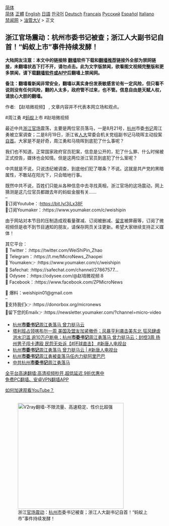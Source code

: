  <!-- 面包屑导航 --> <div class="breadcrumb"><!-- GTranslate: https://gtranslate.io/ -->  <div class="switcher notranslate">  <div class="selected">  <a href="#" onclick="return false;"> 简体</a>  </div>  <div class="option">  <a href="https://www.bannedbook.org" onclick="doGTranslate('zh-CN|zh-CN');jQuery('div.switcher div.selected a').html(jQuery(this).html());return false;" title="简体中文" class="nturl selected"> 简体</a>  <a href="https://www.bannedbook.org/zh-tw/" onclick="doGTranslate('zh-CN|zh-TW');jQuery('div.switcher div.selected a').html(jQuery(this).html());return false;" title="繁體中文" class="nturl"> 正體</a>  <a href="https://www.bannedbook.org/en/" onclick="doGTranslate('zh-CN|en');jQuery('div.switcher div.selected a').html(jQuery(this).html());return false;" title="English" class="nturl"> English</a>  <a href="https://www.bannedbook.org/ja/" onclick="doGTranslate('zh-CN|ja');jQuery('div.switcher div.selected a').html(jQuery(this).html());return false;" title="日本語" class="nturl"> 日語</a>  <a href="https://www.bannedbook.org/ko/" onclick="doGTranslate('zh-CN|ko');jQuery('div.switcher div.selected a').html(jQuery(this).html());return false;" title="한국어" class="nturl"> 한국어</a>  <a href="https://www.bannedbook.org/de/" onclick="doGTranslate('zh-CN|de');jQuery('div.switcher div.selected a').html(jQuery(this).html());return false;" title="Deutsch" class="nturl"> Deutsch</a>  <a href="https://www.bannedbook.org/fr/" onclick="doGTranslate('zh-CN|fr');jQuery('div.switcher div.selected a').html(jQuery(this).html());return false;" title="Français" class="nturl"> Français</a>  <a href="https://www.bannedbook.org/ru/" onclick="doGTranslate('zh-CN|ru');jQuery('div.switcher div.selected a').html(jQuery(this).html());return false;" title="Русский" class="nturl"> Русский</a>  <a href="https://www.bannedbook.org/es/" onclick="doGTranslate('zh-CN|es');jQuery('div.switcher div.selected a').html(jQuery(this).html());return false;" title="Español" class="nturl"> Español</a>  <a href="https://www.bannedbook.org/it/" onclick="doGTranslate('zh-CN|it');jQuery('div.switcher div.selected a').html(jQuery(this).html());return false;" title="Italiano" class="nturl"> Italiano</a>  </div>  </div>      <div class='breadcrumb-sub'><!-- Breadcrumb NavXT 6.3.0 --> <a href="https://www.bannedbook.org/" class="home">禁闻网</a> &gt; <a href="https://www.bannedbook.org/bnews/sohnews/" class="category">油管大V</a> &gt; 正文</div></div><h2>浙江官场震动：杭州市委书记被查；浙江人大副书记自首！“蚂蚁上市”事件持续发酵！</h2> <p class="notice"><b>大陆网友注意：本文中的链接除 <a href="https://github.com/bannedbook/fanqiang" >翻墙</a>软件下载和<a href="https://github.com/killgcd/justmysocks/blob/master/README.md">翻墙推荐</a>链接外全部为禁网链接，未翻墙状态下打不开，请勿点击。此为文字版禁闻，欲看图文视频完整版和更多禁闻，请下载<a href="https://github.com/bannedbook/fanqiang">翻墙软件或APP</a>后翻墙上禁闻网。</p><p>备注：翻墙看新闻非常安全，翻墙以真实身份发表敏感言论有一定风险，但只看不说则没有任何风险，翻的人太多，政府管不过来，也不管。信息自由是天赋人权，请放心大胆的翻墙。</b></p>  <div class="entry"> <p>作者: 【赵培微视频】 , 文章内容并不代表本网立场和观点。</p> <figure></figure> <p>#周江勇 #<a href="https://www.bannedbook.org/bnews/tag/%e8%9a%82%e8%9a%81/" class="st_tag internal_tag" rel="tag" title="标签 蚂蚁 下的日志">蚂蚁</a>上市 #赵培微视频</p> <p>最近中共<a href="https://www.bannedbook.org/bnews/tag/%e6%b5%99%e6%b1%9f/" class="st_tag internal_tag" rel="tag" title="标签 浙江 下的日志">浙江</a><a href="https://www.bannedbook.org/bnews/tag/%E5%AE%98%E5%9C%BA/" class="st_tag internal_tag" rel="tag" title="标签 官场 下的日志">官场</a>震荡，主要是两位官员落马，一是8月21号，<a href="https://www.bannedbook.org/bnews/tag/%e6%9d%ad%e5%b7%9e/" class="st_tag internal_tag" rel="tag" title="标签 杭州 下的日志">杭州</a>市委<a href="https://www.bannedbook.org/bnews/tag/%e4%b9%a6%e8%ae%b0/" class="st_tag internal_tag" rel="tag" title="标签 书记 下的日志">书记</a>周江勇被立案调查；二是8月19日，浙江省<a href="https://www.bannedbook.org/bnews/tag/%E4%BA%BA%E5%A4%A7/" class="st_tag internal_tag" rel="tag" title="标签 人大 下的日志">人大</a>常委会机关党组副书记马晓晖主动投案<a href="https://www.bannedbook.org/bnews/tag/%E8%87%AA%E9%A6%96/" class="st_tag internal_tag" rel="tag" title="标签 自首 下的日志">自首</a>。大家是不是好奇，周江勇和马晓晖到底犯了什么事呢？</p>  <p>我们也不知道。正常国家政府官员犯案，信息是公开的，犯了什么罪、什么时候被正式控告，媒体也会知情。但是这两位浙江官员到底犯了什么案呢？</p> <p>中共就是不说，只说违纪被调查，到底他们犯了哪条？不说。这就是共产党的黑暗属性，不敢站在阳光下，只会暗地行事。</p> <p>既然中共不说，百姓们只能从各种信息中去寻找真相，浙江官场的这场震动，网上猜测是这几位官员都跟去年的蚂蚁金服有关&#8230;&#8230;<br /> &#8211;<br /> 🎯订阅Youtube：:<span class='wp_keywordlink'><a href="https://bit.ly/3jLx38F" title="https://bit.ly/3jLx38F" rel="nofollow" target="_blank">https://bit.ly/3jLx38F</a></span><br /> 🎯订阅Youmaker：:https://www.youmaker.com/c/weishipin</p>  <p>由于网站对本节目的压制造成观看量骤减、订阅被删减、<span class='wp_keywordlink'><a href="https://www.bannedbook.org/bnews/tougao/" title="留言" target="_blank">留言</a></span>被屏蔽等，订阅了微视频但是收不到节目通知的朋友，请保存网页关注更新。希望大家继续支持正义媒体！</p> <p>其它平台：<br /> 🎯 Twitter：:https://twitter.com/WeiShiPin_Zhao<br /> 🎯 Telegram：:https://t.me/MicroNews_Zhaopei​<br /> 🎯 Youmaker👉 :https://www.youmaker.com/c/weishipin<br /> 🔵 Safechat: :https://safechat.com/channel/27867577&#8230;​<br /> 🔵 Odysee：:https://odysee.com/@赵培微视频:8​<br /> 🔵 Facebook：:https://www.facebook.com/ZPMicroNews​</p> <p>👏 爆料：weishipin01@gmail.com<br /> &#8211;<br /> 👏支持我们👉 :https://donorbox.org/micronews<br /> 📮留下您的Email👉 :https://newsletter.youmaker.com/?channel=micro-video</p>  <ul class='op-related-articles' title='相关阅读'> <li><a href='https://www.bannedbook.org/bnews/bannedvideo/20210823/1611660.html' target='_blank'>杭州<b>市委书记</b>周江勇落马 曾力挺马云</a></li> <li><a href='https://www.bannedbook.org/bnews/bannedvideo/20210823/1611463.html' target='_blank'>塔利班占领喀布尔一周 美国及盟友加紧撤侨；风暴亨利袭击美东北 狂风肆虐洪水氾滥 逾10万户断电；杭州<b>市委书记</b>周江勇落马 曾力挺马云；封控3周 扬州男子闯卡遭殴 民怨无处诉【#环球直击】 #新唐人电视台</a></li> <li><a href='https://www.bannedbook.org/bnews/bannedvideo/20210823/1611429.html' target='_blank'>杭州<b>市委书记</b>周江勇落马 曾力挺马云 | #新唐人电视台</a></li> <li><a href='https://www.bannedbook.org/bnews/baitai/20210822/1611221.html' target='_blank'>杭州<b>市委书记</b>周江勇被查落马任内力挺阿里巴巴</a></li> <li><a href='https://www.bannedbook.org/bnews/baitai/20210822/1611217.html' target='_blank'>中共杭州<b>市委书记</b>周江勇落马</a></li> </ul> <p class="texttj"> <a href="https://github.com/bannedbook/fanqiang/wiki/V2ray%E6%9C%BA%E5%9C%BA" target="_blank">全平台高速翻墙:高清视频秒开,超低延迟,9折优惠中</a><br/> <a href="https://github.com/bannedbook/fanqiang/wiki/%E7%A6%81%E9%97%BB%E7%BD%91%E5%AE%89%E5%8D%93%E7%BF%BB%E5%A2%99%E6%96%B0%E9%97%BBAPP" target="_blank">免费PC翻墙、安卓VPN翻墙APP</a></p><p><a href='https://www.bannedbook.org/bnews/topimagenews/20180409/925596.html' target='_blank'>如何加速观看YouTube？ </a></p> <figure class='op-interactive'><br/><a href="https://github.com/bannedbook/fanqiang/wiki/V2ray%E6%9C%BA%E5%9C%BA"><img src="https://raw.githubusercontent.com/bannedbook/fanqiang/master/v2ss/images/v2free.jpg" width="336" alt="V2ray翻墙-不限流量、高速稳定、性价比超强"></a><br/><figcaption>浙江<a href="https://www.bannedbook.org/bnews/tag/%E5%AE%98%E5%9C%BA%E9%9C%87%E5%8A%A8/" class="st_tag internal_tag" rel="tag" title="标签 官场震动 下的日志">官场震动</a>：<a href="https://www.bannedbook.org/bnews/tag/%E6%9D%AD%E5%B7%9E%E5%B8%82/" class="st_tag internal_tag" rel="tag" title="标签 杭州市 下的日志">杭州市</a>委书记被查；浙江人大副书记自首！“蚂蚁上市”事件持续发酵！</figcaption></figure> </p> <a name='sharetosocial'></a>  <div style="margin-bottom:5px;padding-bottom:5px;clear:both"> <div id="archive-pix-1" class="banner-ads"> <!-- AuctionX Display platform tag START --> <div id="26318x728x90x621x_ADSLOT2" clicktrack="%%CLICK_URL_ESC%%"></div> <!-- AuctionX Display platform tag END --> </div> <div id="archive-pix-2" class="banner-ads"> <!-- AuctionX Display platform tag START --> <div id="26315x300x250x621x_ADSLOT2" clicktrack="%%CLICK_URL_ESC%%"></div> <!-- AuctionX Display platform tag END --> </div> </div>  <div id="archive-pix-1" class="banner-ads"> <!-- AuctionX Display platform tag START --> <div id="26318x728x90x621x_ADSLOT3" clicktrack="%%CLICK_URL_ESC%%"></div> <!-- AuctionX Display platform tag END --> </div> </div><!--END ENTRY--> 